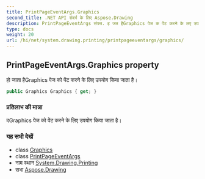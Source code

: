 ```yaml
---
title: PrintPageEventArgs.Graphics
second_title: .NET API संदर्भ के लिए Aspose.Drawing
description: PrintPageEventArgs संपत्त. ह जत हैGraphics पेज क पेंट करने के लए उपयग कय जत है
type: docs
weight: 20
url: /hi/net/system.drawing.printing/printpageeventargs/graphics/
---
```

## PrintPageEventArgs.Graphics property

हो जाता हैGraphics पेज को पेंट करने के लिए उपयोग किया जाता है।

```csharp
public Graphics Graphics { get; }
```

### प्रतिलाभ की मात्रा

दGraphics पेज को पेंट करने के लिए उपयोग किया जाता है।

### यह सभी देखें

* class [Graphics](../../../system.drawing/graphics/)
* class [PrintPageEventArgs](../)
* नाम स्थान [System.Drawing.Printing](../../printpageeventargs/)
* सभा [Aspose.Drawing](../../../)


